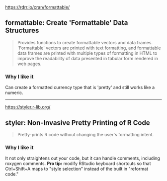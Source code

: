 https://rdrr.io/cran/formattable/
## formattable: Create 'Formattable' Data Structures
<blockquote>Provides functions to create formattable vectors and data frames. 'Formattable' vectors are printed with text formatting, and formattable data frames are printed with multiple types of formatting in HTML to improve the readability of data presented in tabular form rendered in web pages.</blockquote>

### Why I like it
Can create a formatted currency type that is 'pretty' and still works like a numeric. 

-----

https://styler.r-lib.org/
## styler: Non-Invasive Pretty Printing of R Code
<blockquote>Pretty-prints R code without changing the user's formatting intent.</blockquote>

### Why I like it
It not only straightens out your code, but it can handle comments, including roxygen comments. **Pro tip:** modify RStudio keyboard shortcuts so that Ctrl+Shift+A maps to "style selection" instead of the built in "reformat code."

